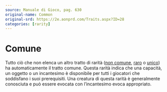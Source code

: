 ```yaml
---
source: Manuale di Gioco, pag. 630
original-name: Common
original-srd: https://2e.aonprd.com/Traits.aspx?ID=28
categories: [rarity]
---
```


# Comune

Tutto ciò che non elenca un altro tratto di rarità
([non comune](/tratti/non-comune), [raro](/tratti/raro) o
[unico](/tratti/unico)) ha automaticamente il tratto comune. Questa rarità
indica che una capacità, un oggetto o un incantesimo è disponibile per tutti i
giocatori che soddisfano i suoi prerequisiti. Una creatura di questa rarità è
generalmente conosciuta e può essere evocata con l’incantesimo evoca
appropriato.

